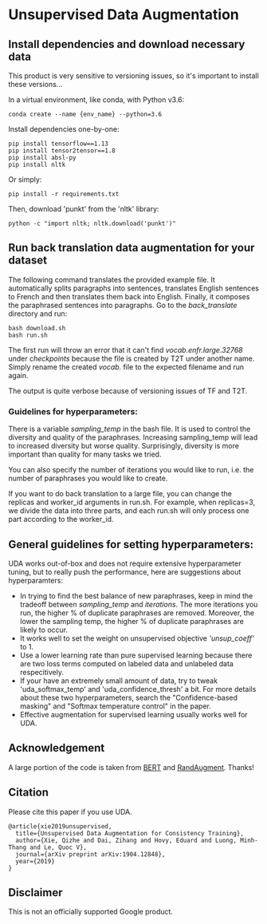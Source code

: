 # Unsupervised Data Augmentation

## Install dependencies and download necessary data
This product is very sensitive to versioning issues, so it's important to install these versions...

In a virtual environment, like conda, with Python v3.6:

```shell
conda create --name {env_name} --python=3.6
```

Install dependencies one-by-one:

```shell
pip install tensorflow==1.13
pip install tensor2tensor==1.8
pip install absl-py
pip install nltk
```

Or simply:

```shell
pip install -r requirements.txt
```

Then, download 'punkt' from the 'nltk' library:

```shell
python -c "import nltk; nltk.download('punkt')"
```

## Run back translation data augmentation for your dataset

The following command translates the provided example file. It automatically
splits paragraphs into sentences, translates English sentences to French and
then translates them back into English. Finally, it composes the paraphrased
sentences into paragraphs. Go to the *back_translate* directory and run:

```shell
bash download.sh
bash run.sh
```
The first run will throw an error that it can't find *vocab.enfr.large.32768* 
under *checkpoints* because the file is created by T2T under another name.  
Simply rename the created *vocab.* file to the expected filename and run again.

The output is quite verbose because of versioning issues of TF and T2T.

### Guidelines for hyperparameters:

There is a variable *sampling_temp* in the bash file. It is used to control the
diversity and quality of the paraphrases. Increasing sampling_temp will lead to
increased diversity but worse quality. Surprisingly, diversity is more important
than quality for many tasks we tried.

You can also specify the number of iterations you would like to run, i.e. the 
number of paraphrases you would like to create.

If you want to do back translation to a large file, you can change the replicas
and worker_id arguments in run.sh. For example, when replicas=3, we divide the
data into three parts, and each run.sh will only process one part according to
the worker_id.

## General guidelines for setting hyperparameters:

UDA works out-of-box and does not require extensive hyperparameter tuning, but
to really push the performance, here are suggestions about hyperparamters:

*   In trying to find the best balance of new paraphrases, keep in mind the 
    tradeoff between *sampling_temp* and *iterations*.  The more iterations 
    you run, the higher % of duplicate paraphrases are removed.  Moreover, 
    the lower the sampling temp, the higher % of duplicate paraphrases are
    likely to occur.
*   It works well to set the weight on unsupervised objective *'unsup_coeff'*
    to 1.
*   Use a lower learning rate than pure supervised learning because there are
    two loss terms computed on labeled data and unlabeled data respecitively.
*   If your have an extremely small amount of data, try to tweak
    'uda_softmax_temp' and 'uda_confidence_thresh' a bit. For more details about
    these two hyperparameters, search the "Confidence-based masking" and
    "Softmax temperature control" in the paper.
*   Effective augmentation for supervised learning usually works well for UDA.


## Acknowledgement

A large portion of the code is taken from
[BERT](https://github.com/google-research/bert) and
[RandAugment](https://github.com/tensorflow/models/tree/master/research/autoaugment).
Thanks!

## Citation

Please cite this paper if you use UDA.

```
@article{xie2019unsupervised,
  title={Unsupervised Data Augmentation for Consistency Training},
  author={Xie, Qizhe and Dai, Zihang and Hovy, Eduard and Luong, Minh-Thang and Le, Quoc V},
  journal={arXiv preprint arXiv:1904.12848},
  year={2019}
}
```

## Disclaimer

This is not an officially supported Google product.
